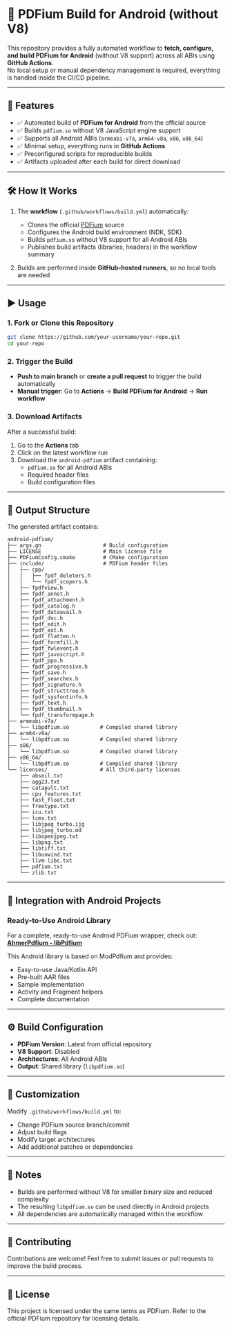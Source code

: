 # 📖 PDFium Build for Android (without V8)

This repository provides a fully automated workflow to **fetch, configure, and build PDFium for Android** (without V8 support) across all ABIs using **GitHub Actions**.  
No local setup or manual dependency management is required, everything is handled inside the CI/CD pipeline.

---

## 🚀 Features
- ✅ Automated build of **PDFium for Android** from the official source  
- ✅ Builds `pdfium.so` without V8 JavaScript engine support  
- ✅ Supports all Android ABIs (`armeabi-v7a`, `arm64-v8a`, `x86`, `x86_64`)  
- ✅ Minimal setup, everything runs in **GitHub Actions**  
- ✅ Preconfigured scripts for reproducible builds  
- ✅ Artifacts uploaded after each build for direct download  

---

## 🛠️ How It Works
1. The **workflow** (`.github/workflows/build.yml`) automatically:
   - Clones the official [PDFium](https://pdfium.googlesource.com/pdfium/) source  
   - Configures the Android build environment (NDK, SDK)  
   - Builds `pdfium.so` without V8 support for all Android ABIs  
   - Publishes build artifacts (libraries, headers) in the workflow summary

2. Builds are performed inside **GitHub-hosted runners**, so no local tools are needed

---

## ▶️ Usage

### 1. Fork or Clone this Repository
```bash
git clone https://github.com/your-username/your-repo.git
cd your-repo
```

### 2. Trigger the Build
- **Push to main branch** or **create a pull request** to trigger the build automatically
- **Manual trigger**: Go to **Actions** → **Build PDFium for Android** → **Run workflow**

### 3. Download Artifacts
After a successful build:
1. Go to the **Actions** tab
2. Click on the latest workflow run
3. Download the `android-pdfium` artifact containing:
   - `pdfium.so` for all Android ABIs
   - Required header files
   - Build configuration files

---

## 📁 Output Structure
The generated artifact contains:
```
android-pdfium/
├── args.gn                    # Build configuration
├── LICENSE                    # Main license file
├── PDFiumConfig.cmake         # CMake configuration
├── include/                   # PDFium header files
│   ├── cpp/
│   │   ├── fpdf_deleters.h
│   │   └── fpdf_scopers.h
│   ├── fpdfview.h
│   ├── fpdf_annot.h
│   ├── fpdf_attachment.h
│   ├── fpdf_catalog.h
│   ├── fpdf_dataavail.h
│   ├── fpdf_doc.h
│   ├── fpdf_edit.h
│   ├── fpdf_ext.h
│   ├── fpdf_flatten.h
│   ├── fpdf_formfill.h
│   ├── fpdf_fwlevent.h
│   ├── fpdf_javascript.h
│   ├── fpdf_ppo.h
│   ├── fpdf_progressive.h
│   ├── fpdf_save.h
│   ├── fpdf_searchex.h
│   ├── fpdf_signature.h
│   ├── fpdf_structtree.h
│   ├── fpdf_sysfontinfo.h
│   ├── fpdf_text.h
│   ├── fpdf_thumbnail.h
│   └── fpdf_transformpage.h
├── armeabi-v7a/
│   └── libpdfium.so          # Compiled shared library
├── arm64-v8a/
│   └── libpdfium.so          # Compiled shared library
├── x86/
│   └── libpdfium.so          # Compiled shared library
├── x86_64/
│   └── libpdfium.so          # Compiled shared library
└── licenses/                 # All third-party licenses
    ├── abseil.txt
    ├── agg23.txt
    ├── catapult.txt
    ├── cpu_features.txt
    ├── fast_float.txt
    ├── freetype.txt
    ├── icu.txt
    ├── lcms.txt
    ├── libjpeg_turbo.ijg
    ├── libjpeg_turbo.md
    ├── libopenjpeg.txt
    ├── libpng.txt
    ├── libtiff.txt
    ├── libunwind.txt
    ├── llvm-libc.txt
    ├── pdfium.txt
    └── zlib.txt
```

---

## 🔧 Integration with Android Projects

### Ready-to-Use Android Library
For a complete, ready-to-use Android PDFium wrapper, check out:  
**[AhmerPdfium - libPdfium](https://github.com/AhmerAfzal1/AhmerPdfium/tree/master/libPdfium)**  

This Android library is based on ModPdfium and provides:
- Easy-to-use Java/Kotlin API
- Pre-built AAR files
- Sample implementation
- Activity and Fragment helpers
- Complete documentation

---

## ⚙️ Build Configuration
- **PDFium Version**: Latest from official repository
- **V8 Support**: Disabled
- **Architectures**: All Android ABIs
- **Output**: Shared library (`libpdfium.so`)

---

## 🔧 Customization
Modify `.github/workflows/build.yml` to:
- Change PDFium source branch/commit
- Adjust build flags
- Modify target architectures
- Add additional patches or dependencies

---

## 📝 Notes
- Builds are performed without V8 for smaller binary size and reduced complexity
- The resulting `libpdfium.so` can be used directly in Android projects
- All dependencies are automatically managed within the workflow

---

## 🤝 Contributing
Contributions are welcome! Feel free to submit issues or pull requests to improve the build process.

---

## 📄 License
This project is licensed under the same terms as PDFium. Refer to the official PDFium repository for licensing details.